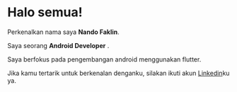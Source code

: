 # Halo semua! 

Perkenalkan nama saya **Nando Faklin**.<br>

Saya seorang **Android Developer** .<br>

Saya berfokus pada pengembangan android menggunakan flutter.<br>

Jika kamu tertarik untuk berkenalan denganku, silakan ikuti akun [Linkedin](https://www.linkedin.com/in/nando-faklin-266b48251/)ku ya.
